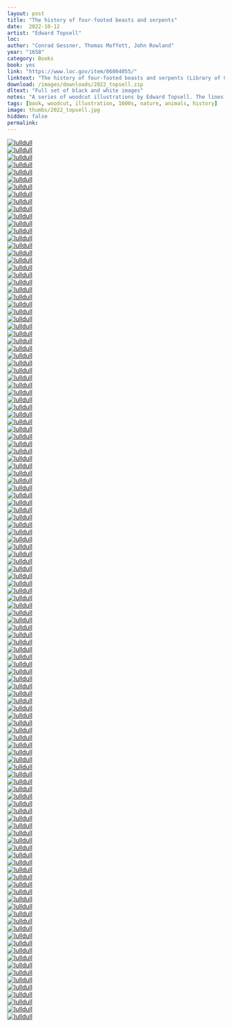 ```yaml
---
layout: post
title: "The history of four-footed beasts and serpents"
date:  2022-10-12
artist: "Edward Topsell"
loc: 
author: "Conrad Gessner, Thomas Moffett, John Rowland"
year: "1658"
category: Books
book: yes
link: "https://www.loc.gov/item/06004055/"
linktext: "The history of four-footed beasts and serpents (Library of Congress)"
download: /images/downloads/2022_topsell.zip
dltext: "Full set of black and white images"
notes: "A series of woodcut illustrations by Edward Topsell. The lines separating reality from fantasy are rather blurred here and a fair amount of these 'animals' seem to have human faces."
tags: [book, woodcut, illustration, 1600s, nature, animals, history]
image: thumbs/2022_topsell.jpg
hidden: false
permalink:
---
```




<div class="post_image">
	<a href="{{ site.baseurl }}/images/posts/2022_topsell/001.jpg" target="_blank">
	<img src="{{ site.baseurl }}/images/posts/2022_topsell/001.jpg" alt="lulldull"></a>
</div>

<div class="post_image">
	<a href="{{ site.baseurl }}/images/posts/2022_topsell/002.jpg" target="_blank">
	<img src="{{ site.baseurl }}/images/posts/2022_topsell/002.jpg" alt="lulldull"></a>
</div>

<div class="post_image">
	<a href="{{ site.baseurl }}/images/posts/2022_topsell/003.jpg" target="_blank">
	<img src="{{ site.baseurl }}/images/posts/2022_topsell/003.jpg" alt="lulldull"></a>
</div>

<div class="post_image">
	<a href="{{ site.baseurl }}/images/posts/2022_topsell/004.jpg" target="_blank">
	<img src="{{ site.baseurl }}/images/posts/2022_topsell/004.jpg" alt="lulldull"></a>
</div>

<div class="post_image">
	<a href="{{ site.baseurl }}/images/posts/2022_topsell/005.jpg" target="_blank">
	<img src="{{ site.baseurl }}/images/posts/2022_topsell/005.jpg" alt="lulldull"></a>
</div>

<div class="post_image">
	<a href="{{ site.baseurl }}/images/posts/2022_topsell/006.jpg" target="_blank">
	<img src="{{ site.baseurl }}/images/posts/2022_topsell/006.jpg" alt="lulldull"></a>
</div>

<div class="post_image">
	<a href="{{ site.baseurl }}/images/posts/2022_topsell/007.jpg" target="_blank">
	<img src="{{ site.baseurl }}/images/posts/2022_topsell/007.jpg" alt="lulldull"></a>
</div>


<div class="post_image">
	<a href="{{ site.baseurl }}/images/posts/2022_topsell/008.jpg" target="_blank">
	<img src="{{ site.baseurl }}/images/posts/2022_topsell/008.jpg" alt="lulldull"></a>
</div>

<div class="post_image">
	<a href="{{ site.baseurl }}/images/posts/2022_topsell/009.jpg" target="_blank">
	<img src="{{ site.baseurl }}/images/posts/2022_topsell/009.jpg" alt="lulldull"></a>
</div>

<div class="post_image">
	<a href="{{ site.baseurl }}/images/posts/2022_topsell/010.jpg" target="_blank">
	<img src="{{ site.baseurl }}/images/posts/2022_topsell/010.jpg" alt="lulldull"></a>
</div>


<div class="post_image">
	<a href="{{ site.baseurl }}/images/posts/2022_topsell/011.jpg" target="_blank">
	<img src="{{ site.baseurl }}/images/posts/2022_topsell/011.jpg" alt="lulldull"></a>
</div>


<div class="post_image">
	<a href="{{ site.baseurl }}/images/posts/2022_topsell/012.jpg" target="_blank">
	<img src="{{ site.baseurl }}/images/posts/2022_topsell/012.jpg" alt="lulldull"></a>
</div>


<div class="post_image">
	<a href="{{ site.baseurl }}/images/posts/2022_topsell/013.jpg" target="_blank">
	<img src="{{ site.baseurl }}/images/posts/2022_topsell/013.jpg" alt="lulldull"></a>
</div>


<div class="post_image">
	<a href="{{ site.baseurl }}/images/posts/2022_topsell/014.jpg" target="_blank">
	<img src="{{ site.baseurl }}/images/posts/2022_topsell/014.jpg" alt="lulldull"></a>
</div>


<div class="post_image">
	<a href="{{ site.baseurl }}/images/posts/2022_topsell/015.jpg" target="_blank">
	<img src="{{ site.baseurl }}/images/posts/2022_topsell/015.jpg" alt="lulldull"></a>
</div>

<div class="post_image">
	<a href="{{ site.baseurl }}/images/posts/2022_topsell/016.jpg" target="_blank">
	<img src="{{ site.baseurl }}/images/posts/2022_topsell/016.jpg" alt="lulldull"></a>
</div>

<div class="post_image">
	<a href="{{ site.baseurl }}/images/posts/2022_topsell/017.jpg" target="_blank">
	<img src="{{ site.baseurl }}/images/posts/2022_topsell/017.jpg" alt="lulldull"></a>
</div>

<div class="post_image">
	<a href="{{ site.baseurl }}/images/posts/2022_topsell/018.jpg" target="_blank">
	<img src="{{ site.baseurl }}/images/posts/2022_topsell/018.jpg" alt="lulldull"></a>
</div>

<div class="post_image">
	<a href="{{ site.baseurl }}/images/posts/2022_topsell/019.jpg" target="_blank">
	<img src="{{ site.baseurl }}/images/posts/2022_topsell/019.jpg" alt="lulldull"></a>
</div>

<div class="post_image">
	<a href="{{ site.baseurl }}/images/posts/2022_topsell/020.jpg" target="_blank">
	<img src="{{ site.baseurl }}/images/posts/2022_topsell/020.jpg" alt="lulldull"></a>
</div>

<div class="post_image">
	<a href="{{ site.baseurl }}/images/posts/2022_topsell/021.jpg" target="_blank">
	<img src="{{ site.baseurl }}/images/posts/2022_topsell/021.jpg" alt="lulldull"></a>
</div>

<div class="post_image">
	<a href="{{ site.baseurl }}/images/posts/2022_topsell/022.jpg" target="_blank">
	<img src="{{ site.baseurl }}/images/posts/2022_topsell/022.jpg" alt="lulldull"></a>
</div>

<div class="post_image">
	<a href="{{ site.baseurl }}/images/posts/2022_topsell/023.jpg" target="_blank">
	<img src="{{ site.baseurl }}/images/posts/2022_topsell/023.jpg" alt="lulldull"></a>
</div>

<div class="post_image">
	<a href="{{ site.baseurl }}/images/posts/2022_topsell/024.jpg" target="_blank">
	<img src="{{ site.baseurl }}/images/posts/2022_topsell/024.jpg" alt="lulldull"></a>
</div>

<div class="post_image">
	<a href="{{ site.baseurl }}/images/posts/2022_topsell/025.jpg" target="_blank">
	<img src="{{ site.baseurl }}/images/posts/2022_topsell/025.jpg" alt="lulldull"></a>
</div>

<div class="post_image">
	<a href="{{ site.baseurl }}/images/posts/2022_topsell/026.jpg" target="_blank">
	<img src="{{ site.baseurl }}/images/posts/2022_topsell/026.jpg" alt="lulldull"></a>
</div>

<div class="post_image">
	<a href="{{ site.baseurl }}/images/posts/2022_topsell/027.jpg" target="_blank">
	<img src="{{ site.baseurl }}/images/posts/2022_topsell/027.jpg" alt="lulldull"></a>
</div>

<div class="post_image">
	<a href="{{ site.baseurl }}/images/posts/2022_topsell/028.jpg" target="_blank">
	<img src="{{ site.baseurl }}/images/posts/2022_topsell/028.jpg" alt="lulldull"></a>
</div>

<div class="post_image">
	<a href="{{ site.baseurl }}/images/posts/2022_topsell/029.jpg" target="_blank">
	<img src="{{ site.baseurl }}/images/posts/2022_topsell/029.jpg" alt="lulldull"></a>
</div>

<div class="post_image">
	<a href="{{ site.baseurl }}/images/posts/2022_topsell/030.jpg" target="_blank">
	<img src="{{ site.baseurl }}/images/posts/2022_topsell/030.jpg" alt="lulldull"></a>
</div>

<div class="post_image">
	<a href="{{ site.baseurl }}/images/posts/2022_topsell/031.jpg" target="_blank">
	<img src="{{ site.baseurl }}/images/posts/2022_topsell/031.jpg" alt="lulldull"></a>
</div>

<div class="post_image">
	<a href="{{ site.baseurl }}/images/posts/2022_topsell/032.jpg" target="_blank">
	<img src="{{ site.baseurl }}/images/posts/2022_topsell/032.jpg" alt="lulldull"></a>
</div>

<div class="post_image">
	<a href="{{ site.baseurl }}/images/posts/2022_topsell/033.jpg" target="_blank">
	<img src="{{ site.baseurl }}/images/posts/2022_topsell/033.jpg" alt="lulldull"></a>
</div>

<div class="post_image">
	<a href="{{ site.baseurl }}/images/posts/2022_topsell/034.jpg" target="_blank">
	<img src="{{ site.baseurl }}/images/posts/2022_topsell/034.jpg" alt="lulldull"></a>
</div>

<div class="post_image">
	<a href="{{ site.baseurl }}/images/posts/2022_topsell/035.jpg" target="_blank">
	<img src="{{ site.baseurl }}/images/posts/2022_topsell/035.jpg" alt="lulldull"></a>
</div>

<div class="post_image">
	<a href="{{ site.baseurl }}/images/posts/2022_topsell/036.jpg" target="_blank">
	<img src="{{ site.baseurl }}/images/posts/2022_topsell/036.jpg" alt="lulldull"></a>
</div>

<div class="post_image">
	<a href="{{ site.baseurl }}/images/posts/2022_topsell/037.jpg" target="_blank">
	<img src="{{ site.baseurl }}/images/posts/2022_topsell/037.jpg" alt="lulldull"></a>
</div>

<div class="post_image">
	<a href="{{ site.baseurl }}/images/posts/2022_topsell/038.jpg" target="_blank">
	<img src="{{ site.baseurl }}/images/posts/2022_topsell/038.jpg" alt="lulldull"></a>
</div>

<div class="post_image">
	<a href="{{ site.baseurl }}/images/posts/2022_topsell/039.jpg" target="_blank">
	<img src="{{ site.baseurl }}/images/posts/2022_topsell/039.jpg" alt="lulldull"></a>
</div>

<div class="post_image">
	<a href="{{ site.baseurl }}/images/posts/2022_topsell/040.jpg" target="_blank">
	<img src="{{ site.baseurl }}/images/posts/2022_topsell/040.jpg" alt="lulldull"></a>
</div>

<div class="post_image">
	<a href="{{ site.baseurl }}/images/posts/2022_topsell/041.jpg" target="_blank">
	<img src="{{ site.baseurl }}/images/posts/2022_topsell/041.jpg" alt="lulldull"></a>
</div>

<div class="post_image">
	<a href="{{ site.baseurl }}/images/posts/2022_topsell/042.jpg" target="_blank">
	<img src="{{ site.baseurl }}/images/posts/2022_topsell/042.jpg" alt="lulldull"></a>
</div>

<div class="post_image">
	<a href="{{ site.baseurl }}/images/posts/2022_topsell/043.jpg" target="_blank">
	<img src="{{ site.baseurl }}/images/posts/2022_topsell/043.jpg" alt="lulldull"></a>
</div>

<div class="post_image">
	<a href="{{ site.baseurl }}/images/posts/2022_topsell/044.jpg" target="_blank">
	<img src="{{ site.baseurl }}/images/posts/2022_topsell/044.jpg" alt="lulldull"></a>
</div>

<div class="post_image">
	<a href="{{ site.baseurl }}/images/posts/2022_topsell/045.jpg" target="_blank">
	<img src="{{ site.baseurl }}/images/posts/2022_topsell/045.jpg" alt="lulldull"></a>
</div>

<div class="post_image">
	<a href="{{ site.baseurl }}/images/posts/2022_topsell/046.jpg" target="_blank">
	<img src="{{ site.baseurl }}/images/posts/2022_topsell/046.jpg" alt="lulldull"></a>
</div>

<div class="post_image">
	<a href="{{ site.baseurl }}/images/posts/2022_topsell/047.jpg" target="_blank">
	<img src="{{ site.baseurl }}/images/posts/2022_topsell/047.jpg" alt="lulldull"></a>
</div>

<div class="post_image">
	<a href="{{ site.baseurl }}/images/posts/2022_topsell/048.jpg" target="_blank">
	<img src="{{ site.baseurl }}/images/posts/2022_topsell/048.jpg" alt="lulldull"></a>
</div>

<div class="post_image">
	<a href="{{ site.baseurl }}/images/posts/2022_topsell/049.jpg" target="_blank">
	<img src="{{ site.baseurl }}/images/posts/2022_topsell/049.jpg" alt="lulldull"></a>
</div>

<div class="post_image">
	<a href="{{ site.baseurl }}/images/posts/2022_topsell/050.jpg" target="_blank">
	<img src="{{ site.baseurl }}/images/posts/2022_topsell/050.jpg" alt="lulldull"></a>
</div>

<div class="post_image">
	<a href="{{ site.baseurl }}/images/posts/2022_topsell/051.jpg" target="_blank">
	<img src="{{ site.baseurl }}/images/posts/2022_topsell/051.jpg" alt="lulldull"></a>
</div>

<div class="post_image">
	<a href="{{ site.baseurl }}/images/posts/2022_topsell/052.jpg" target="_blank">
	<img src="{{ site.baseurl }}/images/posts/2022_topsell/052.jpg" alt="lulldull"></a>
</div>

<div class="post_image">
	<a href="{{ site.baseurl }}/images/posts/2022_topsell/053.jpg" target="_blank">
	<img src="{{ site.baseurl }}/images/posts/2022_topsell/053.jpg" alt="lulldull"></a>
</div>

<div class="post_image">
	<a href="{{ site.baseurl }}/images/posts/2022_topsell/054.jpg" target="_blank">
	<img src="{{ site.baseurl }}/images/posts/2022_topsell/054.jpg" alt="lulldull"></a>
</div>

<div class="post_image">
	<a href="{{ site.baseurl }}/images/posts/2022_topsell/055.jpg" target="_blank">
	<img src="{{ site.baseurl }}/images/posts/2022_topsell/055.jpg" alt="lulldull"></a>
</div>

<div class="post_image">
	<a href="{{ site.baseurl }}/images/posts/2022_topsell/056.jpg" target="_blank">
	<img src="{{ site.baseurl }}/images/posts/2022_topsell/056.jpg" alt="lulldull"></a>
</div>

<div class="post_image">
	<a href="{{ site.baseurl }}/images/posts/2022_topsell/057.jpg" target="_blank">
	<img src="{{ site.baseurl }}/images/posts/2022_topsell/057.jpg" alt="lulldull"></a>
</div>

<div class="post_image">
	<a href="{{ site.baseurl }}/images/posts/2022_topsell/058.jpg" target="_blank">
	<img src="{{ site.baseurl }}/images/posts/2022_topsell/058.jpg" alt="lulldull"></a>
</div>

<div class="post_image">
	<a href="{{ site.baseurl }}/images/posts/2022_topsell/059.jpg" target="_blank">
	<img src="{{ site.baseurl }}/images/posts/2022_topsell/059.jpg" alt="lulldull"></a>
</div>

<div class="post_image">
	<a href="{{ site.baseurl }}/images/posts/2022_topsell/060.jpg" target="_blank">
	<img src="{{ site.baseurl }}/images/posts/2022_topsell/060.jpg" alt="lulldull"></a>
</div>

<div class="post_image">
	<a href="{{ site.baseurl }}/images/posts/2022_topsell/061.jpg" target="_blank">
	<img src="{{ site.baseurl }}/images/posts/2022_topsell/061.jpg" alt="lulldull"></a>
</div>

<div class="post_image">
	<a href="{{ site.baseurl }}/images/posts/2022_topsell/062.jpg" target="_blank">
	<img src="{{ site.baseurl }}/images/posts/2022_topsell/062.jpg" alt="lulldull"></a>
</div>

<div class="post_image">
	<a href="{{ site.baseurl }}/images/posts/2022_topsell/063.jpg" target="_blank">
	<img src="{{ site.baseurl }}/images/posts/2022_topsell/063.jpg" alt="lulldull"></a>
</div>

<div class="post_image">
	<a href="{{ site.baseurl }}/images/posts/2022_topsell/064.jpg" target="_blank">
	<img src="{{ site.baseurl }}/images/posts/2022_topsell/064.jpg" alt="lulldull"></a>
</div>

<div class="post_image">
	<a href="{{ site.baseurl }}/images/posts/2022_topsell/065.jpg" target="_blank">
	<img src="{{ site.baseurl }}/images/posts/2022_topsell/065.jpg" alt="lulldull"></a>
</div>

<div class="post_image">
	<a href="{{ site.baseurl }}/images/posts/2022_topsell/066.jpg" target="_blank">
	<img src="{{ site.baseurl }}/images/posts/2022_topsell/066.jpg" alt="lulldull"></a>
</div>

<div class="post_image">
	<a href="{{ site.baseurl }}/images/posts/2022_topsell/067.jpg" target="_blank">
	<img src="{{ site.baseurl }}/images/posts/2022_topsell/067.jpg" alt="lulldull"></a>
</div>

<div class="post_image">
	<a href="{{ site.baseurl }}/images/posts/2022_topsell/068.jpg" target="_blank">
	<img src="{{ site.baseurl }}/images/posts/2022_topsell/068.jpg" alt="lulldull"></a>
</div>

<div class="post_image">
	<a href="{{ site.baseurl }}/images/posts/2022_topsell/069.jpg" target="_blank">
	<img src="{{ site.baseurl }}/images/posts/2022_topsell/069.jpg" alt="lulldull"></a>
</div>

<div class="post_image">
	<a href="{{ site.baseurl }}/images/posts/2022_topsell/070.jpg" target="_blank">
	<img src="{{ site.baseurl }}/images/posts/2022_topsell/070.jpg" alt="lulldull"></a>
</div>

<div class="post_image">
	<a href="{{ site.baseurl }}/images/posts/2022_topsell/071.jpg" target="_blank">
	<img src="{{ site.baseurl }}/images/posts/2022_topsell/071.jpg" alt="lulldull"></a>
</div>

<div class="post_image">
	<a href="{{ site.baseurl }}/images/posts/2022_topsell/072.jpg" target="_blank">
	<img src="{{ site.baseurl }}/images/posts/2022_topsell/072.jpg" alt="lulldull"></a>
</div>

<div class="post_image">
	<a href="{{ site.baseurl }}/images/posts/2022_topsell/073.jpg" target="_blank">
	<img src="{{ site.baseurl }}/images/posts/2022_topsell/073.jpg" alt="lulldull"></a>
</div>

<div class="post_image">
	<a href="{{ site.baseurl }}/images/posts/2022_topsell/074.jpg" target="_blank">
	<img src="{{ site.baseurl }}/images/posts/2022_topsell/074.jpg" alt="lulldull"></a>
</div>

<div class="post_image">
	<a href="{{ site.baseurl }}/images/posts/2022_topsell/075.jpg" target="_blank">
	<img src="{{ site.baseurl }}/images/posts/2022_topsell/075.jpg" alt="lulldull"></a>
</div>

<div class="post_image">
	<a href="{{ site.baseurl }}/images/posts/2022_topsell/076.jpg" target="_blank">
	<img src="{{ site.baseurl }}/images/posts/2022_topsell/076.jpg" alt="lulldull"></a>
</div>

<div class="post_image">
	<a href="{{ site.baseurl }}/images/posts/2022_topsell/077.jpg" target="_blank">
	<img src="{{ site.baseurl }}/images/posts/2022_topsell/077.jpg" alt="lulldull"></a>
</div>

<div class="post_image">
	<a href="{{ site.baseurl }}/images/posts/2022_topsell/078.jpg" target="_blank">
	<img src="{{ site.baseurl }}/images/posts/2022_topsell/078.jpg" alt="lulldull"></a>
</div>

<div class="post_image">
	<a href="{{ site.baseurl }}/images/posts/2022_topsell/079.jpg" target="_blank">
	<img src="{{ site.baseurl }}/images/posts/2022_topsell/079.jpg" alt="lulldull"></a>
</div>

<div class="post_image">
	<a href="{{ site.baseurl }}/images/posts/2022_topsell/080.jpg" target="_blank">
	<img src="{{ site.baseurl }}/images/posts/2022_topsell/080.jpg" alt="lulldull"></a>
</div>

<div class="post_image">
	<a href="{{ site.baseurl }}/images/posts/2022_topsell/081.jpg" target="_blank">
	<img src="{{ site.baseurl }}/images/posts/2022_topsell/081.jpg" alt="lulldull"></a>
</div>

<div class="post_image">
	<a href="{{ site.baseurl }}/images/posts/2022_topsell/082.jpg" target="_blank">
	<img src="{{ site.baseurl }}/images/posts/2022_topsell/082.jpg" alt="lulldull"></a>
</div>

<div class="post_image">
	<a href="{{ site.baseurl }}/images/posts/2022_topsell/083.jpg" target="_blank">
	<img src="{{ site.baseurl }}/images/posts/2022_topsell/083.jpg" alt="lulldull"></a>
</div>

<div class="post_image">
	<a href="{{ site.baseurl }}/images/posts/2022_topsell/084.jpg" target="_blank">
	<img src="{{ site.baseurl }}/images/posts/2022_topsell/084.jpg" alt="lulldull"></a>
</div>

<div class="post_image">
	<a href="{{ site.baseurl }}/images/posts/2022_topsell/085.jpg" target="_blank">
	<img src="{{ site.baseurl }}/images/posts/2022_topsell/085.jpg" alt="lulldull"></a>
</div>

<div class="post_image">
	<a href="{{ site.baseurl }}/images/posts/2022_topsell/086.jpg" target="_blank">
	<img src="{{ site.baseurl }}/images/posts/2022_topsell/086.jpg" alt="lulldull"></a>
</div>

<div class="post_image">
	<a href="{{ site.baseurl }}/images/posts/2022_topsell/087.jpg" target="_blank">
	<img src="{{ site.baseurl }}/images/posts/2022_topsell/087.jpg" alt="lulldull"></a>
</div>

<div class="post_image">
	<a href="{{ site.baseurl }}/images/posts/2022_topsell/088.jpg" target="_blank">
	<img src="{{ site.baseurl }}/images/posts/2022_topsell/088.jpg" alt="lulldull"></a>
</div>

<div class="post_image">
	<a href="{{ site.baseurl }}/images/posts/2022_topsell/089.jpg" target="_blank">
	<img src="{{ site.baseurl }}/images/posts/2022_topsell/089.jpg" alt="lulldull"></a>
</div>

<div class="post_image">
	<a href="{{ site.baseurl }}/images/posts/2022_topsell/090.jpg" target="_blank">
	<img src="{{ site.baseurl }}/images/posts/2022_topsell/090.jpg" alt="lulldull"></a>
</div>

<div class="post_image">
	<a href="{{ site.baseurl }}/images/posts/2022_topsell/091.jpg" target="_blank">
	<img src="{{ site.baseurl }}/images/posts/2022_topsell/091.jpg" alt="lulldull"></a>
</div>

<div class="post_image">
	<a href="{{ site.baseurl }}/images/posts/2022_topsell/092.jpg" target="_blank">
	<img src="{{ site.baseurl }}/images/posts/2022_topsell/092.jpg" alt="lulldull"></a>
</div>

<div class="post_image">
	<a href="{{ site.baseurl }}/images/posts/2022_topsell/093.jpg" target="_blank">
	<img src="{{ site.baseurl }}/images/posts/2022_topsell/093.jpg" alt="lulldull"></a>
</div>

<div class="post_image">
	<a href="{{ site.baseurl }}/images/posts/2022_topsell/094.jpg" target="_blank">
	<img src="{{ site.baseurl }}/images/posts/2022_topsell/094.jpg" alt="lulldull"></a>
</div>

<div class="post_image">
	<a href="{{ site.baseurl }}/images/posts/2022_topsell/095.jpg" target="_blank">
	<img src="{{ site.baseurl }}/images/posts/2022_topsell/095.jpg" alt="lulldull"></a>
</div>

<div class="post_image">
	<a href="{{ site.baseurl }}/images/posts/2022_topsell/096.jpg" target="_blank">
	<img src="{{ site.baseurl }}/images/posts/2022_topsell/096.jpg" alt="lulldull"></a>
</div>

<div class="post_image">
	<a href="{{ site.baseurl }}/images/posts/2022_topsell/097.jpg" target="_blank">
	<img src="{{ site.baseurl }}/images/posts/2022_topsell/097.jpg" alt="lulldull"></a>
</div>

<div class="post_image">
	<a href="{{ site.baseurl }}/images/posts/2022_topsell/098.jpg" target="_blank">
	<img src="{{ site.baseurl }}/images/posts/2022_topsell/098.jpg" alt="lulldull"></a>
</div>

<div class="post_image">
	<a href="{{ site.baseurl }}/images/posts/2022_topsell/099.jpg" target="_blank">
	<img src="{{ site.baseurl }}/images/posts/2022_topsell/099.jpg" alt="lulldull"></a>
</div>

<div class="post_image">
	<a href="{{ site.baseurl }}/images/posts/2022_topsell/100.jpg" target="_blank">
	<img src="{{ site.baseurl }}/images/posts/2022_topsell/100.jpg" alt="lulldull"></a>
</div>

<div class="post_image">
	<a href="{{ site.baseurl }}/images/posts/2022_topsell/101.jpg" target="_blank">
	<img src="{{ site.baseurl }}/images/posts/2022_topsell/101.jpg" alt="lulldull"></a>
</div>

<div class="post_image">
	<a href="{{ site.baseurl }}/images/posts/2022_topsell/102.jpg" target="_blank">
	<img src="{{ site.baseurl }}/images/posts/2022_topsell/102.jpg" alt="lulldull"></a>
</div>

<div class="post_image">
	<a href="{{ site.baseurl }}/images/posts/2022_topsell/103.jpg" target="_blank">
	<img src="{{ site.baseurl }}/images/posts/2022_topsell/103.jpg" alt="lulldull"></a>
</div>

<div class="post_image">
	<a href="{{ site.baseurl }}/images/posts/2022_topsell/104.jpg" target="_blank">
	<img src="{{ site.baseurl }}/images/posts/2022_topsell/104.jpg" alt="lulldull"></a>
</div>

<div class="post_image">
	<a href="{{ site.baseurl }}/images/posts/2022_topsell/105.jpg" target="_blank">
	<img src="{{ site.baseurl }}/images/posts/2022_topsell/105.jpg" alt="lulldull"></a>
</div>

<div class="post_image">
	<a href="{{ site.baseurl }}/images/posts/2022_topsell/106.jpg" target="_blank">
	<img src="{{ site.baseurl }}/images/posts/2022_topsell/106.jpg" alt="lulldull"></a>
</div>

<div class="post_image">
	<a href="{{ site.baseurl }}/images/posts/2022_topsell/107.jpg" target="_blank">
	<img src="{{ site.baseurl }}/images/posts/2022_topsell/107.jpg" alt="lulldull"></a>
</div>


<div class="post_image">
	<a href="{{ site.baseurl }}/images/posts/2022_topsell/108.jpg" target="_blank">
	<img src="{{ site.baseurl }}/images/posts/2022_topsell/108.jpg" alt="lulldull"></a>
</div>

<div class="post_image">
	<a href="{{ site.baseurl }}/images/posts/2022_topsell/109.jpg" target="_blank">
	<img src="{{ site.baseurl }}/images/posts/2022_topsell/109.jpg" alt="lulldull"></a>
</div>

<div class="post_image">
	<a href="{{ site.baseurl }}/images/posts/2022_topsell/110.jpg" target="_blank">
	<img src="{{ site.baseurl }}/images/posts/2022_topsell/110.jpg" alt="lulldull"></a>
</div>

<div class="post_image">
	<a href="{{ site.baseurl }}/images/posts/2022_topsell/111.jpg" target="_blank">
	<img src="{{ site.baseurl }}/images/posts/2022_topsell/111.jpg" alt="lulldull"></a>
</div>

<div class="post_image">
	<a href="{{ site.baseurl }}/images/posts/2022_topsell/112.jpg" target="_blank">
	<img src="{{ site.baseurl }}/images/posts/2022_topsell/112.jpg" alt="lulldull"></a>
</div>

<div class="post_image">
	<a href="{{ site.baseurl }}/images/posts/2022_topsell/113.jpg" target="_blank">
	<img src="{{ site.baseurl }}/images/posts/2022_topsell/113.jpg" alt="lulldull"></a>
</div>

<div class="post_image">
	<a href="{{ site.baseurl }}/images/posts/2022_topsell/114.jpg" target="_blank">
	<img src="{{ site.baseurl }}/images/posts/2022_topsell/114.jpg" alt="lulldull"></a>
</div>

<div class="post_image">
	<a href="{{ site.baseurl }}/images/posts/2022_topsell/115.jpg" target="_blank">
	<img src="{{ site.baseurl }}/images/posts/2022_topsell/115.jpg" alt="lulldull"></a>
</div>

<div class="post_image">
	<a href="{{ site.baseurl }}/images/posts/2022_topsell/116.jpg" target="_blank">
	<img src="{{ site.baseurl }}/images/posts/2022_topsell/116.jpg" alt="lulldull"></a>
</div>

<div class="post_image">
	<a href="{{ site.baseurl }}/images/posts/2022_topsell/117.jpg" target="_blank">
	<img src="{{ site.baseurl }}/images/posts/2022_topsell/117.jpg" alt="lulldull"></a>
</div>

<div class="post_image">
	<a href="{{ site.baseurl }}/images/posts/2022_topsell/118.jpg" target="_blank">
	<img src="{{ site.baseurl }}/images/posts/2022_topsell/118.jpg" alt="lulldull"></a>
</div>

<div class="post_image">
	<a href="{{ site.baseurl }}/images/posts/2022_topsell/119.jpg" target="_blank">
	<img src="{{ site.baseurl }}/images/posts/2022_topsell/119.jpg" alt="lulldull"></a>
</div>

<div class="post_image">
	<a href="{{ site.baseurl }}/images/posts/2022_topsell/120.jpg" target="_blank">
	<img src="{{ site.baseurl }}/images/posts/2022_topsell/120.jpg" alt="lulldull"></a>
</div>







